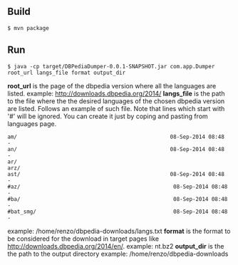 ## Build
```
$ mvn package
```

## Run
```
$ java -cp target/DBPediaDumper-0.0.1-SNAPSHOT.jar com.app.Dumper root_url langs_file format output_dir 
```
**root_url** is the page of the dbpedia version where all the languages are listed.
example: http://downloads.dbpedia.org/2014/
**langs_file** is the  path to the file where the the desired languages of the chosen dbpedia version are listed.
Follows an example of such file. Note that lines which start with '#' will be ignored. You can create it just by coping and pasting from  languages page.
```
am/                                                08-Sep-2014 08:48                   -
an/                                                08-Sep-2014 08:48                   -
ar/
arz/
ast/                                               08-Sep-2014 08:48                   -
#az/                                                08-Sep-2014 08:48                   -
#ba/                                                08-Sep-2014 08:48                   -
#bat_smg/                                           08-Sep-2014 08:48                   -
```
example: /home/renzo/dbpedia-downloads/langs.txt 
**format** is the format to be considered for the download in target pages like http://downloads.dbpedia.org/2014/en/. 
example: nt.bz2
**output_dir** is the the path to the output directory 
example: /home/renzo/dbpedia-downloads


